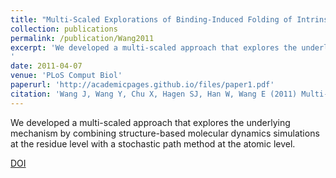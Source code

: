 ```yaml
---
title: "Multi-Scaled Explorations of Binding-Induced Folding of Intrinsically Disordered Protein Inhibitor IA3 to its Target Enzyme"
collection: publications
permalink: /publication/Wang2011
excerpt: 'We developed a multi-scaled approach that explores the underlying mechanism by combining structure-based molecular dynamics simulations at the residue level with a stochastic path method at the atomic level.
'
date: 2011-04-07
venue: 'PLoS Comput Biol'
paperurl: 'http://academicpages.github.io/files/paper1.pdf'
citation: 'Wang J, Wang Y, Chu X, Hagen SJ, Han W, Wang E (2011) Multi-Scaled Explorations of Binding-Induced Folding of Intrinsically Disordered Protein Inhibitor IA3 to its Target Enzyme. PLoS Comput Biol 7(4): e1001118. https://doi.org/10.1371/journal.pcbi.1001118'
---
```

We developed a multi-scaled approach that explores the underlying mechanism by combining structure-based molecular dynamics simulations at the residue level with a stochastic path method at the atomic level.

[DOI](https://doi.org/10.1371/journal.pcbi.1001118)
